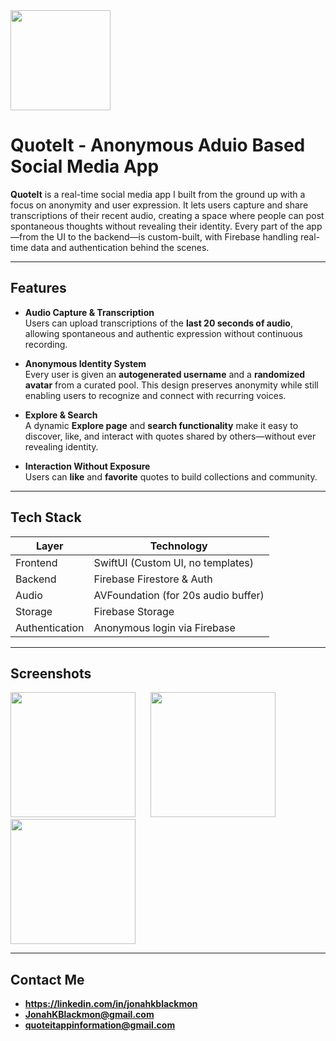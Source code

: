 <a href="https://apps.apple.com/app/id6747531233">
  <img src="https://developer.apple.com/assets/elements/badges/download-on-the-app-store.svg" width="160"/>
</a>

# QuoteIt - Anonymous Aduio Based Social Media App

**QuoteIt** is a real-time social media app I built from the ground up with a focus on anonymity and user expression. It lets users capture and share transcriptions of their recent audio, creating a space where people can post spontaneous thoughts without revealing their identity. Every part of the app—from the UI to the backend—is custom-built, with Firebase handling real-time data and authentication behind the scenes.

---

## Features

- **Audio Capture & Transcription**  
  Users can upload transcriptions of the **last 20 seconds of audio**, allowing spontaneous and authentic expression without continuous recording.

- **Anonymous Identity System**  
  Every user is given an **autogenerated username** and a **randomized avatar** from a curated pool. This design preserves anonymity while still enabling users to recognize and connect with recurring voices.

- **Explore & Search**  
  A dynamic **Explore page** and **search functionality** make it easy to discover, like, and interact with quotes shared by others—without ever revealing identity.

- **Interaction Without Exposure**  
  Users can **like** and **favorite** quotes to build collections and community.

---

## Tech Stack

| Layer           | Technology                           |
|------------------|---------------------------------------|
| Frontend         | SwiftUI (Custom UI, no templates)     |
| Backend          | Firebase Firestore & Auth            |
| Audio            | AVFoundation (for 20s audio buffer)   |
| Storage          | Firebase Storage                     |
| Authentication   | Anonymous login via Firebase         |

---

## Screenshots

<div align="left">
  <img src="https://github.com/user-attachments/assets/0d7ad9a5-6ef1-42d6-b56d-a6c9d3bd4c71" width="200" />
  &nbsp;&nbsp;&nbsp;&nbsp;
  <img src="https://github.com/user-attachments/assets/560aab9a-c576-45a8-9836-706aab347890" width="200" />
  &nbsp;&nbsp;&nbsp;&nbsp;
  <img src="https://github.com/user-attachments/assets/18ec7907-c678-4722-833e-c0da64698ba0" width="200" />
</div>

---


## Contact Me
- **https://linkedin.com/in/jonahkblackmon**
- **JonahKBlackmon@gmail.com**
- **quoteitappinformation@gmail.com**


